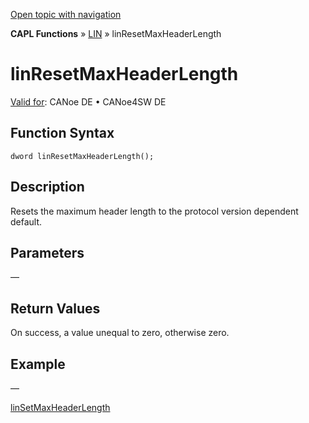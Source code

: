 [Open topic with navigation](../../../../../CANoeDEFamily.htm#Topics/CAPLFunctions/LIN/Functions/CAPLfunctionLINResetMaxHeaderLength.md)

**CAPL Functions** » [LIN](../CAPLfunctionsLINOverview.md) » linResetMaxHeaderLength

# linResetMaxHeaderLength

[Valid for](../../../Shared/FeatureAvailability.md): CANoe DE • CANoe4SW DE

## Function Syntax

```
dword linResetMaxHeaderLength();
```

## Description

Resets the maximum header length to the protocol version dependent default.

## Parameters

—

## Return Values

On success, a value unequal to zero, otherwise zero.

## Example

—

[linSetMaxHeaderLength](CAPLfunctionLINSetMaxHeaderLength.md)
